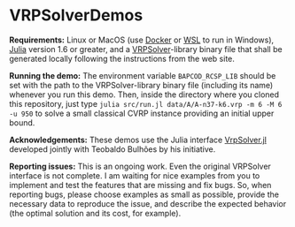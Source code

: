 # VRPSolverDemos

**Requirements:** Linux or MacOS (use [Docker](https://www.docker.com) or [WSL](https://learn.microsoft.com/en-gb/windows/wsl/) to run in Windows), [Julia](https://julialang.org) version 1.6 or greater, and a [VRPSolver](https://vrpsolver.math.u-bordeaux.fr)-library binary file that shall be generated locally following the instructions from the web site.

**Running the demo:** The environment variable `BAPCOD_RCSP_LIB` should be set with the path to the VRPSolver-library binary file (including its name) whenever you run this demo. Then, inside the directory where you cloned this repository, just type `julia src/run.jl data/A/A-n37-k6.vrp -m 6 -M 6 -u 950` to solve a small classical CVRP instance providing an initial upper bound.

**Acknowledgements:** These demos use the Julia interface [VrpSolver.jl](https://github.com/tbulhoes/VrpSolver.jl) developed jointly with Teobaldo Bulhões by his initiative.

**Reporting issues:** This is an ongoing work. Even the original VRPSolver interface is not complete. I am waiting for nice examples from you to implement and test the features that are missing and fix bugs. So, when reporting bugs, please choose examples as small as possible, provide the necessary data to reproduce the issue, and describe the expected behavior (the optimal solution and its cost, for example).
